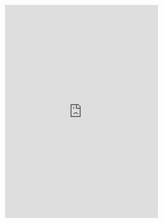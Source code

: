 # ReadySet Demo

<style>
  .md-main__inner {
    display: unset;
  }
  .md-sidebar {
    display: none;
  }
  .md-sidebar--secondary {
    display: none;
  }
  .md-main__inner > .md-sidebar {
    display: none;
  }
  .md-content__button {
    display: none;
  }
  h1 {
    display: none;
  }
  .md-footer {
    display: none;
  }
</style>

<iframe
  width="100%"
  height="700"
  sandbox="allow-forms allow-modals allow-popups allow-same-origin allow-scripts"
  src="https://play.instruqt.com/embed/readyset/tracks/readyset-demo?token=em_-XZtFwT9_zvK7lnb"
  style="border: 0;">
</iframe>
